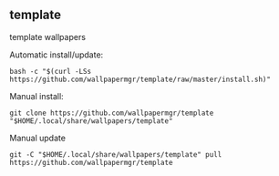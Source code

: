 ## template
  
template wallpapers  
  
Automatic install/update:
  
```shell
bash -c "$(curl -LSs https://github.com/wallpapermgr/template/raw/master/install.sh)"
```
  
Manual install:
  
```shell
git clone https://github.com/wallpapermgr/template "$HOME/.local/share/wallpapers/template"
```
  
Manual update
  
```shell
git -C "$HOME/.local/share/wallpapers/template" pull https://github.com/wallpapermgr/template  
```
